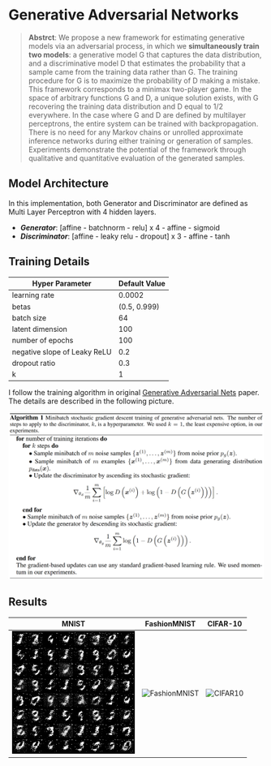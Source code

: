 # Generative Adversarial Networks

> **Abstrct**: We propose a new framework for estimating generative models via an adversarial process, in which we **simultaneously train two models**: a generative model G that captures the data distribution, and a discriminative model D that estimates the probability that a sample came from the training data rather than G. The training procedure for G is to maximize the probability of D making a mistake. This framework corresponds to a minimax two-player game. In the space of arbitrary functions G and D, a unique solution exists, with G recovering the training data distribution and D equal to 1/2 everywhere. In the case where G and D are defined  by multilayer perceptrons, the entire system can be trained with backpropagation. There is no need for any Markov chains or unrolled approximate inference networks during either training or generation of samples. Experiments demonstrate the potential of the framework through qualitative and quantitative evaluation of the generated samples.

## Model Architecture
In this implementation, both Generator and Discriminator are defined as Multi Layer Perceptron with 4 hidden layers.
- ***Generator***: [affine - batchnorm - relu] x 4 - affine - sigmoid
- ***Discriminator***: [affine - leaky relu - dropout] x 3 - affine - tanh

## Training Details

| Hyper Parameter              | Default Value |
| ---------------------------- | ------------- |
| learning rate                | 0.0002        |
| betas                        | (0.5, 0.999)  |
| batch size                   | 64            |
| latent dimension             | 100           |
| number of epochs             | 100           |
| negative slope of Leaky ReLU | 0.2           |
| dropout ratio                | 0.3           |
| k                            | 1             |

I follow the training algorithm in original [Generative Adversarial Nets](https://arxiv.org/abs/1406.2661) paper. The details are described in the following picture.

![algorithm](./assets/algorithm.png)

## Results

| MNIST                        | FashionMNIST                               | CIFAR-10                         |
| ---------------------------- | ------------------------------------------ | -------------------------------- |
| ![MNIST](./assets/MNIST.gif) | ![FashionMNIST](./assets/FashionMNIST.gif) | ![CIFAR10](./assets/CIFAR10.gif) |

